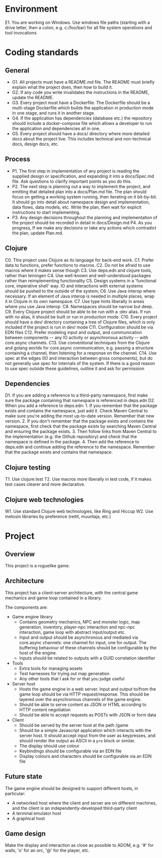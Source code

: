 # Environment

E1. You are working on Windows. Use windows file paths (starting with a drive letter, then a colon, e.g. c:/foo/bar) for all file system operations and tool invocations

# Coding standards

## General

* G1. All projects must have a README.md file. The README must briefly explain what the project does, then how to build it. 
* G2. If any code you write invalidates the instructions in the README, update the README.
* G3. Every project must have a Dockerfile. The Dockerfile should be a multi-stage Dockerfile which builds the application in production mode in one stage, and runs it in another stage.
* G4. If the application has dependencies (database etc.) the repository should include a docker-compose file which allows a developer to run the application _and_ dependencies all in one.
* G5. Every project should have a docs/ directory where more detailed docs about the project live. This includes technical and non-technical docs, design docs, etc.

## Process

* P1. The first step in implementation of any project is reading the supplied design or specification, and expanding it into a docs/Spec.md file. Ask questions to clarify important points as you do this.
* P2. The next step is planning out a way to implement the project, and emitting that detailed plan into a docs/Plan.md file. The plan should focus on getting a working system running, then iterating on it bit-by-bit. It should go into detail about namespace design and implementation, data flows, data models, etc. Write the plan, then wait for explicit instructions to start implementing.
* P3. Any design decisions throughout the planning and implementation of the project should be recorded in detail in docs/Design.md
P4. As you progress, If we make any decisions or take any actions which contradict the plan, update Plan.md.

## Clojure

C0. This project uses Clojure as its language for back-end work.
C1. Prefer data to functions, prefer functions to macros.
C2. Do not be afraid to use macros where it makes sense though
C3. Use deps.edn and clojure tools, rather than leiningen
C4. Use well-known and well-understood packages rather than reimplementing functionality 
C5. Design systems in a 'functional core, imperative shell' way. IO and interactions with external systems should be pushed to the outside of the system; 
C6. Use Java interop where necessary. If an element of Java interop is needed in multiple places, wrap it in Clojure in its own namespace.
C7. Use type hints liberally in areas where you use Java interop. 
C8. Namespaces should be narrow but deep.
C9. Every Clojure project should be able to be run with a :dev alias. If run with no alias, it should be built or run in production mode.
C10. Every project should have a dev/ directory containing a tree of Clojure files, which is only included if the project is run in dev/ mode
C11. Configuration should be via EDN files
C12. Prefer modeling input and output, and communication between components -- any IO activity or asynchronous activity -- with core.async channels.
C13. Use conventional techniques from the Clojure and golang worlds for core.async communication, e.g. passing a structure containing a channel, then listening for a response on the channel.
C14. Use spec at the edges (IO and interaction between gross components), but do not generally use spec for internals of the system. If there is a good reason to use spec outside these guidelines, outline it and ask for permission

## Dependencies

D1. If you are adding a reference to a third-party namespace, first make sure the package containing that namespace is referenced in deps.edn
D2. When you add a reference to deps.edn:
    1. If you remember that the package exists and contains the namespace, just add it. Check Maven Central to make sure you're adding the most up-to-date version. Remember that new version.
    2. If you don't remember that the package exists and contains the namespace, first check that the package exists by searching Maven Central and ensuring the package exists.
    3. Then follow links from Maven Central to the implementation (e.g. the Github repository) and check that the namespace is defined in the package.
    4. Then add the reference to deps.edn and continue adding the reference to the namespace. Remember that the package exists and contains that namespace.

## Clojure testing

T1. Use clojure.test
T2. Use macros more liberally in test code, if it makes test cases clearer and more declarative.

## Clojure web technologies

W1. Use standard Clojure web technologies, like Ring and Hiccup
W2. Use metosin libraries by preference (reitit, muuntaja, etc.)

# Project

## Overview

This project is a roguelike game.

## Architecture

This project has a client-server architecture, with the central game mechanics and game loop contained in a library.

The components are:

* Game engine library
    - Contains geometry mechanics, NPC and monster logic, map generation, inventory, player-npc interaction and npc-npc interaction, game loop with abstract input/output etc.
    - Input and output should be asynchronous and mediated via core.async channels: one channel for input, one for output. The buffering behaviour of these channels should be configurable by the host of the engine.
    - Inputs should be related to outputs with a GUID correlation identifier
* Tools
    - Extra tools for managing assets
    - Test harnesses for trying out map generation
    - Any other tools that I ask for or that you judge useful
* Server host
    - Hosts the game engine in a web server. Input and output to/from the game loop should be via HTTP request/response. This should be layered over the asynchronous channels of the game engine.
    - Should be able to serve content as JSON or HTML according to HTTP content negotiation
    - Should be able to accept requests as POSTs with JSON or form data
* Client
    - Should be served by the server host at the path /game
    - Should be a simple Javascript application which interacts with the server host. It should accept input from the user as keypresses, and should render the output as ASCII in a `pre` block or similar. 
    - The display should use colour
    - Keybindings should be configurable via an EDN file
    - Display colours and characters should be configurable via an EDN file

## Future state

The game engine should be designed to support different hosts, in particular:
* A networked host where the client and server are on different machines, and the client is an independently-developed third-party client
* A terminal emulator host
* A graphical host

## Game design

Make the display and interaction as close as possible to ADOM, e.g. '#' for walls, 'o' for an orc, '@' for the player, etc.